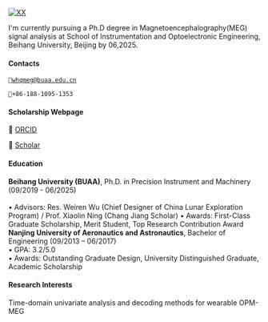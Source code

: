 [![XX](https://img.shields.io/badge/XX-github-blue?logo=github)](https://github.com/XX)

I'm currently pursuing a Ph.D degree in Magnetoencephalography(MEG) signal analysis at School of Instrumentation and Optoelectronic Engineering, Beihang University, Beijing by 06,2025.

#### Contacts 
<code>📧whqmeg@buaa.edu.cn</code> 
<p><code>📱+86-188-1095-1353</code> 

#### Scholarship Webpage
 <p>🔗 <a href="https://orcid.org/0000-0001-5728-7418" target="_blank"><i class="fab fa-orcid"></i> ORCID</a> 
<p> 🔗 <a  href="https://scholar.google.com/citations?user=H8o6P68AAAAJ&hl=zh-TW" target="_blank"><i class="ai ai-google-scholar"></i> Scholar</a></p>



#### Education  

**Beihang University (BUAA)**, Ph.D. in Precision Instrument and Machinery (09/2019 - 06/2025)   <br>  
• Advisors: Res. Weiren Wu (Chief Designer of China Lunar Exploration Program) / Prof. Xiaolin Ning (Chang Jiang Scholar)
• Awards: First-Class Graduate Scholarship, Merit Student, Top Research Contribution Award 
**Nanjing University of Aeronautics and Astronautics**, Bachelor of Engineering (09/2013 – 06/2017)  
• GPA: 3.2/5.0  
• Awards: Outstanding Graduate Design, University Distinguished Graduate, Academic Scholarship

#### Research Interests  
Time-domain univariate analysis and decoding methods for wearable OPM-MEG
